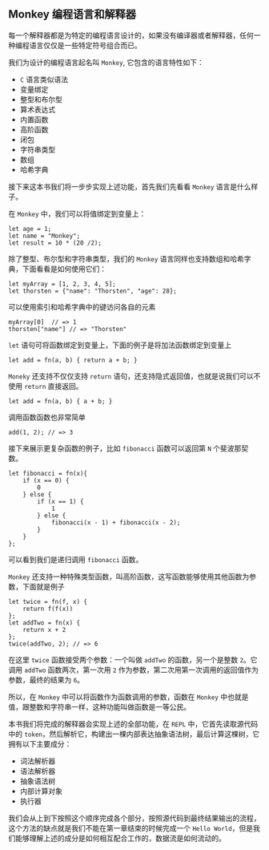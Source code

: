 ## Monkey 编程语言和解释器

每一个解释器都是为特定的编程语言设计的，如果没有编译器或者解释器，任何一种编程语言仅仅是一些特定符号组合而已。

我们为设计的编程语言起名叫 `Monkey`, 它包含的语言特性如下：

- `C` 语言类似语法
- 变量绑定
- 整型和布尔型
- 算术表达式
- 内置函数
- 高阶函数
- 闭包
- 字符串类型
- 数组
- 哈希字典

接下来这本书我们将一步步实现上述功能，首先我们先看看 `Monkey` 语言是什么样子。

在 `Monkey` 中，我们可以将值绑定到变量上：

```monkey
let age = 1;
let name = "Monkey";
let result = 10 * (20 /2);
```

除了整型、布尔型和字符串类型，我们的 `Monkey` 语言同样也支持数组和哈希字典，下面看看是如何使用它们：

```monkey
let myArray = [1, 2, 3, 4, 5];
let thorsten = {"name": "Thorsten", "age": 28};
```

可以使用索引和哈希字典中的键访问各自的元素

```monkey
myArray[0]  // => 1
thorsten["name"] // => "Thorsten"
```

`let` 语句可将函数绑定到变量上，下面的例子是将加法函数绑定到变量上

```monkey
let add = fn(a, b) { return a + b; }
```

`Moneky` 还支持不仅仅支持 `return` 语句，还支持隐式返回值，也就是说我们可以不使用 `return` 直接返回。

```monkey
let add = fn(a, b) { a + b; }
```

调用函数函数也非常简单

```monkey
add(1, 2); // => 3
```

接下来展示更复杂函数的例子，比如 `fibonacci` 函数可以返回第 `N` 个斐波那契数。

```monkey
let fibonacci = fn(x){
    if (x == 0) {
        0
    } else {
        if (x == 1) {
            1
        } else {
            fibonacci(x - 1) + fibonacci(x - 2);
        }
    }
};
```

可以看到我们是递归调用 `fibonacci` 函数。

`Monkey` 还支持一种特殊类型函数，叫高阶函数，这写函数能够使用其他函数为参数，下面就是例子

```monkey
let twice = fn(f, x) {
    return f(f(x))
};
let addTwo = fn(x) {
    return x + 2
};
twice(addTwo, 2); // => 6
```

在这里 `twice` 函数接受两个参数：一个叫做 `addTwo` 的函数，另一个是整数 `2`。它调用 `addTwo` 函数两次，第一次用 `2` 作为参数，第二次用第一次调用的返回值作为参数，最终的结果为 `6`。

所以，在 `Monkey` 中可以将函数作为函数调用的参数，函数在 `Monkey` 中也就是值，跟整数和字符串一样，这种功能叫做函数是一等公民。

本书我们将完成的解释器会实现上述的全部功能，在 `REPL` 中，它首先读取源代码中的 `token`，然后解析它，构建出一棵内部表达抽象语法树，最后计算这棵树，它拥有以下主要成分：

- 词法解析器
- 语法解析器
- 抽象语法树
- 内部计算对象
- 执行器

我们会从上到下按照这个顺序完成各个部分，按照源代码到最终结果输出的流程，这个方法的缺点就是我们不能在第一章结束的时候完成一个 `Hello World`，但是我们能够理解上述的成分是如何相互配合工作的，数据流是如何流动的。